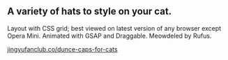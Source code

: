 ## A variety of hats to style on your cat.

Layout with CSS grid; best viewed on latest version of any browser except Opera Mini.
Animated with GSAP and Draggable.
Meowdeled by Rufus.

[jingyufanclub.co/dunce-caps-for-cats](http://jingyufanclub.co/dunce-caps-for-cats)
